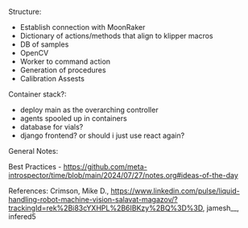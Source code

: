 Structure:
- Establish connection with MoonRaker
- Dictionary of actions/methods that align to klipper macros
- DB of samples
- OpenCV
- Worker to command action
- Generation of procedures
- Calibration Assests


Container stack?:
- deploy main as the overarching controller
- agents spooled up in containers
- database for vials?
- django frontend? or should i just use react again?


General Notes: 

Best Practices - https://github.com/meta-introspector/time/blob/main/2024/07/27/notes.org#ideas-of-the-day


References: Crimson, Mike D., https://www.linkedin.com/pulse/liquid-handling-robot-machine-vision-salavat-magazov/?trackingId=rek%2Bi83cYXHPL%2B6IBKzy%2BQ%3D%3D, jamesh__, infered5
